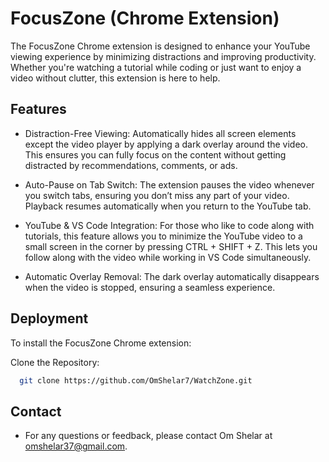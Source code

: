 
# FocusZone (Chrome Extension)

The FocusZone Chrome extension is designed to enhance your YouTube viewing experience by minimizing distractions and improving productivity. Whether you're watching a tutorial while coding or just want to enjoy a video without clutter, this extension is here to help.




## Features

 - Distraction-Free Viewing: Automatically hides all screen elements except the video player by applying a dark overlay around the video. This ensures you can fully focus on the content without getting distracted by recommendations, comments, or ads.

 - Auto-Pause on Tab Switch: The extension pauses the video whenever you switch tabs, ensuring you don’t miss any part of your video. Playback resumes automatically when you return to the YouTube tab.

 - YouTube & VS Code Integration: For those who like to code along with tutorials, this feature allows you to minimize the YouTube video to a small screen in the corner by pressing CTRL + SHIFT + Z. This lets you follow along with the video while working in VS Code simultaneously.

 - Automatic Overlay Removal: The dark overlay automatically disappears when the video is stopped, ensuring a seamless experience.


## Deployment

To install the FocusZone Chrome extension:

Clone the Repository:

```bash
  git clone https://github.com/OmShelar7/WatchZone.git
```


## Contact

- For any questions or feedback, please contact Om Shelar at omshelar37@gmail.com.

